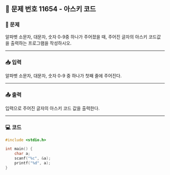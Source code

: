 ## 📝 문제 번호 11654 - 아스키 코드

### 📌 문제
알파벳 소문자, 대문자, 숫자 0-9중 하나가 주어졌을 때, 주어진 글자의 아스키 코드값을 출력하는 프로그램을 작성하시오.

---

### 📥 입력
알파벳 소문자, 대문자, 숫자 0-9 중 하나가 첫째 줄에 주어진다.

---

### 📤 출력
입력으로 주어진 글자의 아스키 코드 값을 출력한다.

---

### 💻 코드
```c
#include <stdio.h>

int main() {
	char a;
	scanf("%c", &a);
	printf("%d", a);
}
```
